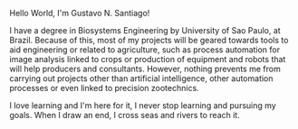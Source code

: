 Hello World, I'm Gustavo N. Santiago!

I have a degree in Biosystems Engineering by University of Sao Paulo, at Brazil.
Because of this, most of my projects will be geared towards tools to aid engineering or related to agriculture,
such as process automation for image analysis linked to crops
or production of equipment and robots that will help producers and consultants.
However, nothing prevents me from carrying out projects other than artificial intelligence, other automation processes
or even linked to precision zootechnics.

I love learning and I'm here for it, I never stop learning and pursuing my goals.
When I draw an end, I cross seas and rivers to reach it.
<!---
GustavoSantiago113/GustavoSantiago113 is a ✨ special ✨ repository because its `README.md` (this file) appears on your GitHub profile.
You can click the Preview link to take a look at your changes.
--->
